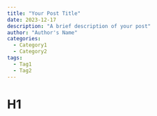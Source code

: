 ```yaml
---
title: "Your Post Title"
date: 2023-12-17
description: "A brief description of your post"
author: "Author's Name"
categories: 
  - Category1
  - Category2
tags:
  - Tag1
  - Tag2
---
```


# H1

